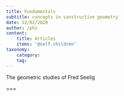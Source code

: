 ```yaml
---
title: Fundamentals
subtitle: concepts in constructive geometry
date: 12/02/2020
author: /phi
content:
    title: Articles
    items: '@self.children'
taxonomy:
    category: 
    tag: 
---
```


The geometric studies of Fred Seelig


===


